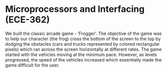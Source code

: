 # Microprocessors and Interfacing (ECE-362)
We built the classic arcade game - ‘Frogger’. The objective of the game was to help our
character (the frog) cross the bottom of the screen to the top by dodging the obstacles (cars and
trucks represented by colored rectangular pixels) which ran across the screen horizontally at
different rates. The game started with the vehicles moving at the minimum pace. However, as
levels progressed, the speed of the vehicles increased which essentially made the game difficult
for the user.
